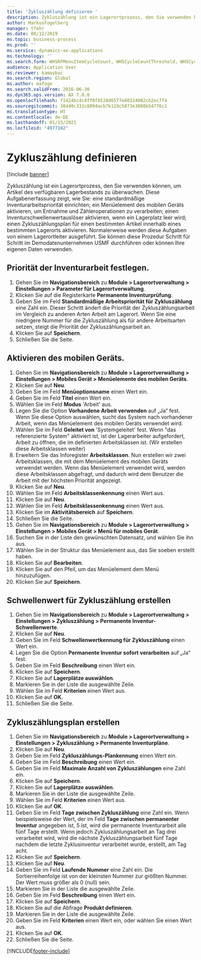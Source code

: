 ```yaml
---
title: 'Zykluszählung definieren '
description: Zykluszählung ist ein Lagerortprozess, den Sie verwenden können, um Artikel des verfügbaren Lagerbestands zu überwachen.
author: MarkusFogelberg
manager: tfehr
ms.date: 08/12/2019
ms.topic: business-process
ms.prod: ''
ms.service: dynamics-ax-applications
ms.technology: ''
ms.search.form: WHSRFMenuItemCycleCount, WHSCycleCountThreshold, WHSCycleCountPlan, WHSCycleCountPlanListPage, WHSParameters, WHSRFMenu, WHSRFMenuItem
audience: Application User
ms.reviewer: kamaybac
ms.search.region: Global
ms.author: mafoge
ms.search.validFrom: 2016-06-30
ms.dyn365.ops.version: AX 7.0.0
ms.openlocfilehash: f1424bc4c4ff0f8528d6577e80324082cb2ec7f4
ms.sourcegitcommit: 38d40c331c8894acb7b119c5073e3088b54776c1
ms.translationtype: HT
ms.contentlocale: de-DE
ms.lasthandoff: 01/15/2021
ms.locfileid: "4977162"
---
```

# <a name="define-cycle-counting"></a>Zykluszählung definieren  

[!include [banner](../../includes/banner.md)]

Zykluszählung ist ein Lagerortprozess, den Sie verwenden können, um Artikel des verfügbaren Lagerbestands zu überwachen. Diese Aufgabenerfassung zeigt, wie Sie: eine standardmäßige Inventurarbeitspriorität einrichten; ein Menüelement des mobilen Geräts aktivieren, um Entnahme und Zähleroperationen zu verarbeiten; einen Inventurschwellenwertauslöser aktivieren, wenn ein Lagerplatz leer wird; einen Zykluszählungsplan für einen bestimmten Artikel innerhalb eines bestimmten Lagerorts aktivieren. Normalerweise werden diese Aufgaben von einem Lagerortleiter ausgeführt. Sie können diese Prozedur Schritt für Schritt im Demodatenunternehmen USMF durchführen oder können Ihre eigenen Daten verwenden.


## <a name="set-the-priority-of-counting-work"></a>Priorität der Inventurarbeit festlegen.
1. Gehen Sie im **Navigationsbereich** zu **Module > Lagerortverwaltung > Einstellungen > Parameter für Lagerortverwaltung**.
2. Klicken Sie auf die Registerkarte **Permanente Inventurprüfung**.
3. Geben Sie im Feld **Standardmäßige Arbeitspriorität für Zykluszählung** eine Zahl ein. Dieser Schritt ändert die Priorität der Zykluszählungsarbeit im Vergleich zu anderen Arten Arbeit am Lagerort. Wenn Sie eine niedrigere Nummer für die Zykluszählung als für andere Arbeitsarten setzen, steigt die Priorität der Zykluszählungsarbeit an.  
4. Klicken Sie auf **Speichern**.
5. Schließen Sie die Seite.

## <a name="enable-the-mobile-device"></a>Aktivieren des mobilen Geräts.
1. Gehen Sie im **Navigationsbereich** zu **Module > Lagerortverwaltung > Einstellungen > Mobiles Gerät > Menüelemente des mobilen Geräts**.
2. Klicken Sie auf **Neu**.
3. Geben Sie im Feld **Menüoptionsname** einen Wert ein.
4. Geben Sie im Feld **Titel** einen Wert ein.
5. Wählen Sie im Feld **Modus** 'Arbeit' aus.
6. Legen Sie die Option **Vorhandene Arbeit verwenden** auf „Ja“ fest. Wenn Sie diese Option auswählen, sucht das System nach vorhandener Arbeit, wenn das Menüelement des mobilen Geräts verwendet wird.  
7. Wählen Sie im Feld **Geleitet von** 'Systemgeleitet' fest. Wenn "das referenzierte System" aktiviert ist, ist der Lagerarbeiter aufgefordert, Arbeit zu öffnen, die im definierten Arbeitsklassen ist. (Wir erstellen diese Arbeitsklassen weiter)  
8. Erweitern Sie das Inforegister **Arbeitsklassen**. Nun erstellen wir zwei Arbeitsklassen, die mit dem Menüelement des mobilen Geräts verwendet werden. Wenn das Menüelement verwendet wird, werden diese Arbeitsklassen abgefragt, und dadurch wird dem Benutzer die Arbeit mit der höchsten Priorität angezeigt.  
9. Klicken Sie auf **Neu**.
10. Wählen Sie im Feld **Arbeitsklassenkennung** einen Wert aus.
11. Klicken Sie auf **Neu**.
12. Wählen Sie im Feld **Arbeitsklassenkennung** einen Wert aus.
13. Klicken Sie im **Aktivitätsbereich** auf **Speichern**.
14. Schließen Sie die Seite.
15. Gehen Sie im **Navigationsbereich** zu **Module > Lagerortverwaltung > Einstellungen > Mobiles Gerät > Menü für mobiles Gerät**.
16. Suchen Sie in der Liste den gewünschten Datensatz, und wählen Sie ihn aus.
17. Wählen Sie in der Struktur das Menüelement aus, das Sie soeben erstellt haben.
18. Klicken Sie auf **Bearbeiten**.
19. Klicken Sie auf den Pfeil, um das Menüelement dem Menü hinzuzufügen.
20. Klicken Sie auf **Speichern**.

## <a name="create-a-counting-threshold"></a>Schwellenwert für Zykluszählung erstellen
1. Gehen Sie im **Navigationsbereich** zu **Module > Lagerortverwaltung > Einstellungen > Zykluszählung > Permanente Inventur-Schwellenwerte**.
2. Klicken Sie auf **Neu**.
3. Geben Sie im Feld **Schwellenwertkennung für Zykluszählung** einen Wert ein.
4. Legen Sie die Option **Permanente Inventur sofort verarbeiten** auf „Ja“ fest.
5. Geben Sie im Feld **Beschreibung** einen Wert ein.
6. Klicken Sie auf **Speichern**.
7. Klicken Sie auf **Lagerplätze auswählen**.
8. Markieren Sie in der Liste die ausgewählte Zeile.
9. Wählen Sie im Feld **Kriterien** einen Wert aus.
10. Klicken Sie auf **OK**.
11. Schließen Sie die Seite.

## <a name="create-a-cycle-count-plan"></a>Zykluszählungsplan erstellen
1. Gehen Sie im **Navigationsbereich** zu **Module > Lagerortverwaltung > Einstellungen > Zykluszählung > Permanente Inventurpläne**.
2. Klicken Sie auf **Neu**.
3. Geben Sie im Feld **Zykluszählungs-Plankennung** einen Wert ein.
4. Geben Sie im Feld **Beschreibung** einen Wert ein.
5. Geben Sie im Feld **Maximale Anzahl von Zykluszählungen** eine Zahl ein.
6. Klicken Sie auf **Speichern**.
7. Klicken Sie auf **Lagerplätze auswählen**.
8. Markieren Sie in der Liste die ausgewählte Zeile.
9. Wählen Sie im Feld **Kriterien** einen Wert aus.
10. Klicken Sie auf **OK**.
11. Geben Sie im Feld **Tage zwischen Zykluszählung** eine Zahl ein. Wenn beispielsweise der Wert, der im Feld **Tage zwischen permanenter Inventur** angegeben ist, 5 ist, wird die permanente Inventurarbeit alle fünf Tage erstellt. Wenn jedoch Zykluszählungsarbeit an Tag drei verarbeitet wird, wird die nächste Zykluszählungsarbeit fünf Tage nachdem die letzte Zyklusinventur verarbeitet wurde, erstellt, am Tag acht.  
12. Klicken Sie auf **Speichern**.
13. Klicken Sie auf **Neu**.
14. Geben Sie im Feld **Laufende Nummer** eine Zahl ein. Die Sortierreihenfolge ist von der kleinsten Nummer zur größten Nummer. Der Wert muss größer als 0 (null) sein.  
15. Markieren Sie in der Liste die ausgewählte Zeile.
16. Geben Sie im Feld **Beschreibung** einen Wert ein.
17. Klicken Sie auf **Speichern**.
18. Klicken Sie auf die Abfrage **Produkt definieren**.
19. Markieren Sie in der Liste die ausgewählte Zeile.
20. Geben Sie im Feld **Kriterien** einen Wert ein, oder wählen Sie einen Wert aus.
21. Klicken Sie auf **OK**.
22. Schließen Sie die Seite.



[!INCLUDE[footer-include](../../../includes/footer-banner.md)]